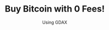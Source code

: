 ---
layout: post
title: Buy Bitcoin with 0 Fees!
subtitle: Using GDAX
image: /img/gdax.jpg
tags: [gdax, no fees, limit, crypto, cryptocurrency, ethereum, bitcoin, litecoin]
comments: true
---